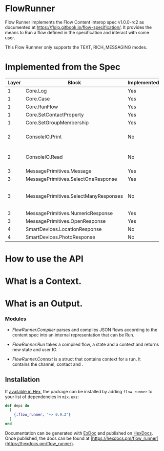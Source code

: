 # FlowRunner

Flow Runner implements the Flow Content Interop spec v1.0.0-rc2 as documented at
https://floip.gitbook.io/flow-specification/. It provides the means to Run a flow defined in the specification and interact with some user.

This Flow Runnner only supports the TEXT, RICH_MESSAGING modes.

# Implemented from the Spec

| Layer | Block                                 | Implemented? | Notes                           |
| ----- | ------------------------------------- | ------------ | ------------------------------- |
| 1     | Core.Log                              | Yes          |                                 |
| 1     | Core.Case                             | Yes          |                                 |
| 1     | Core.RunFlow                          | Yes          |                                 |
| 1     | Core.SetContactProperty               | Yes          |                                 |
| 1     | Core.SetGroupMembership               | Yes          |                                 |
| 2     | ConsoleIO.Print                       | No           | This is not useful for us.      |
| 2     | ConsoleIO.Read                        | No           | This is not useful for us.      |
| 3     | MessagePrimitives.Message             | Yes          |
| 3     | MessagePrimitives.SelectOneResponse   | Yes          |
| 3     | MessagePrimitives.SelectManyResponses | No           | WhatsApp does not support this. |
| 3     | MessagePrimitives.NumericResponse     | Yes          |
| 3     | MessagePrimitives.OpenResponse        | Yes          |
| 4     | SmartDevices.LocationResponse         | No           | TBD                             |
| 4     | SmartDevices.PhotoResponse            | No           | TBD                             |

# How to use the API

# What is a Context.

# What is an Output.

### Modules

- _FlowRunner.Compiler_ parses and compiles JSON flows according to the content spec into an internal representation that can be Run.

- _FlowRunner.Run_ takes a compiled flow, a state and a context and returns new state and user IO.

- _FlowRunner.Context_ is a struct that contains context for a run. It contains the channel, contact and .

## Installation

If [available in Hex](https://hex.pm/docs/publish), the package can be installed
by adding `flow_runner` to your list of dependencies in `mix.exs`:

```elixir
def deps do
  [
    {:flow_runner, "~> 0.9.2"}
  ]
end
```

Documentation can be generated with [ExDoc](https://github.com/elixir-lang/ex_doc)
and published on [HexDocs](https://hexdocs.pm). Once published, the docs can
be found at [https://hexdocs.pm/flow_runner](https://hexdocs.pm/flow_runner).
